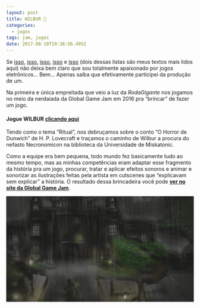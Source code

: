 ```yaml
---
layout: post
title: WILBUR 🐙
categories:
  - jogos
tags: jam, jogos
date: 2017-08-10T19:38:56.495Z
---
```

Se [isso](https://macalango.com/joguindie-9192d4dc46), [isso](https://macalango.com/jogazera-c5d3f20cf988), [isso](https://macalango.com/jogacast-becfc61ef78e), [isso](https://macalango.com/game-design-comportamental-4a0cf36e1b76) e [isso](https://macalango.com/jogo-ou-obra-de-arte-71522276ce9a) (dois dessas listas são meus textos mais lidos aqui) não deixa bem claro que sou totalmente apaixonado por jogos eletrônicos… Bem… Apenas saiba que efetivamente participei da produção de um.

Na primeira e única empreitada que veio a luz da *RodaGigante* nos jogamos no meio da nerdaiada da Global Game Jam em 2016 pra “brincar” de fazer um jogo.

#### Jogue WILBUR [clicando aqui](https://globalgamejam.org/2016/games/wilbur)

Tendo como o tema “Ritual”, nos debruçamos sobre o conto “O Horror de Dunwich” de H. P. Lovecraft e traçamos o caminho de Wilbur a procura do nefasto Necronomicon na biblioteca da Universidade de Miskatonic.

Como a equipe era bem pequena, todo mundo fez basicamente tudo ao mesmo tempo, mas as minhas competências eram adaptar esse fragmento da história pra um jogo, procurar, tratar e aplicar efeitos sonoros e animar e sonorizar as ilustrações feitas pela artista em cutscenes que “explicavam sem explicar” a história. O resultado dessa brincadeira você pode **[ver no site da Global Game Jam](https://globalgamejam.org/2016/games/wilbur)**.

![](/images/uploads/1_4jb3sdfcwfqlmybovfp-eg.png)